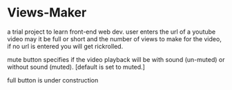 # Views-Maker
a trial project to learn front-end web dev.
user enters the url of a youtube video may it be full or short and the number of views to make for the video,
if no url is entered you will get rickrolled.

mute button specifies if the video playback will be with sound (un-muted) or without sound (muted).
[default is set to muted.]

full button is under construction
